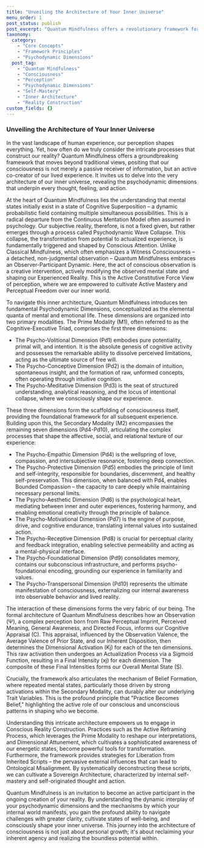 ```yaml
---
title: "Unveiling the Architecture of Your Inner Universe"
menu_order: 1
post_status: publish
post_excerpt: "Quantum Mindfulness offers a revolutionary framework for understanding consciousness, viewing it not as a passive recipient of reality, but as an active co-creator. This approach delves into the psychodynamic dimensions of experience, revealing how our perceptions, intentions, and even unconscious patterns shape the very fabric of our lived reality. By understanding this intricate inner architecture, we unlock the potential for profound self-mastery and conscious transformation."
taxonomy:
  category:
    - "Core Concepts"
    - "Framework Principles"
    - "Psychodynamic Dimensions"
  post_tag:
    - "Quantum Mindfulness"
    - "Consciousness"
    - "Perception"
    - "Psychodynamic Dimensions"
    - "Self-Mastery"
    - "Inner Architecture"
    - "Reality Construction"
custom_fields: {}
---
```


### Unveiling the Architecture of Your Inner Universe

In the vast landscape of human experience, our perception shapes everything. Yet, how often do we truly consider the intricate processes that construct our reality? Quantum Mindfulness offers a groundbreaking framework that moves beyond traditional views, positing that our consciousness is not merely a passive receiver of information, but an active co-creator of our lived experience. It invites us to delve into the very architecture of our inner universe, revealing the psychodynamic dimensions that underpin every thought, feeling, and action.

At the heart of Quantum Mindfulness lies the understanding that mental states initially exist in a state of Cognitive Superposition – a dynamic probabilistic field containing multiple simultaneous possibilities. This is a radical departure from the Continuous Mentation Model often assumed in psychology. Our subjective reality, therefore, is not a fixed given, but rather emerges through a process called Psychodynamic Wave Collapse. This collapse, the transformation from potential to actualized experience, is fundamentally triggered and shaped by Conscious Attention. Unlike Classical Mindfulness, which often emphasizes a Witness Consciousness – a detached, non-judgmental observation – Quantum Mindfulness embraces an Observer-Participant Dynamic. Here, the act of conscious observation is a creative intervention, actively modifying the observed mental state and shaping our Experienced Reality. This is the Active Constitutive Force View of perception, where we are empowered to cultivate Active Mastery and Perceptual Freedom over our inner world.

To navigate this inner architecture, Quantum Mindfulness introduces ten fundamental Psychodynamic Dimensions, conceptualized as the elemental quanta of mental and emotional life. These dimensions are organized into two primary modalities. The Prime Modality (M1), often referred to as the Cognitive-Executive Triad, comprises the first three dimensions:

*   The Psycho-Volitional Dimension (Pd1) embodies pure potentiality, primal will, and intention. It is the absolute genesis of cognitive activity and possesses the remarkable ability to dissolve perceived limitations, acting as the ultimate source of free will.
*   The Psycho-Conceptive Dimension (Pd2) is the domain of intuition, spontaneous insight, and the formation of raw, unformed concepts, often operating through intuitive cognition.
*   The Psycho-Meditative Dimension (Pd3) is the seat of structured understanding, analytical reasoning, and the locus of intentional collapse, where we consciously shape our experience.

These three dimensions form the scaffolding of consciousness itself, providing the foundational framework for all subsequent experience. Building upon this, the Secondary Modality (M2) encompasses the remaining seven dimensions (Pd4-Pd10), articulating the complex processes that shape the affective, social, and relational texture of our experience:

*   The Psycho-Empathic Dimension (Pd4) is the wellspring of love, compassion, and intersubjective resonance, fostering deep connection.
*   The Psycho-Protective Dimension (Pd5) embodies the principle of limit and self-integrity, responsible for boundaries, discernment, and healthy self-preservation. This dimension, when balanced with Pd4, enables Bounded Compassion – the capacity to care deeply while maintaining necessary personal limits.
*   The Psycho-Aesthetic Dimension (Pd6) is the psychological heart, mediating between inner and outer experiences, fostering harmony, and enabling emotional creativity through the principle of balance.
*   The Psycho-Motivational Dimension (Pd7) is the engine of purpose, drive, and cognitive endurance, translating internal values into sustained action.
*   The Psycho-Receptive Dimension (Pd8) is crucial for perceptual clarity and feedback integration, enabling selective permeability and acting as a mental-physical interface.
*   The Psycho-Foundational Dimension (Pd9) consolidates memory, contains our subconscious infrastructure, and performs psycho-foundational encoding, grounding our experience in familiarity and values.
*   The Psycho-Transpersonal Dimension (Pd10) represents the ultimate manifestation of consciousness, externalizing our internal awareness into observable behavior and lived reality.

The interaction of these dimensions forms the very fabric of our being. The formal architecture of Quantum Mindfulness describes how an Observation (Ψ), a complex perception born from Raw Perceptual Imprint, Perceived Meaning, General Awareness, and Directed Focus, informs our Cognitive Appraisal (C). This appraisal, influenced by the Observation Valence, the Average Valence of Prior State, and our Inherent Disposition, then determines the Dimensional Activation (Kj) for each of the ten dimensions. This raw activation then undergoes an Actualization Process via a Sigmoid Function, resulting in a Final Intensity (xj) for each dimension. The composite of these Final Intensities forms our Overall Mental State (S).

Crucially, the framework also articulates the mechanism of Belief Formation, where repeated mental states, particularly those driven by strong activations within the Secondary Modality, can durably alter our underlying Trait Variables. This is the profound principle that "Practice Becomes Belief," highlighting the active role of our conscious and unconscious patterns in shaping who we become.

Understanding this intricate architecture empowers us to engage in Conscious Reality Construction. Practices such as the Active Reframing Process, which leverages the Prime Modality to reshape our interpretations, and Dimensional Attunement, which cultivates a sophisticated awareness of our energetic states, become powerful tools for transformation. Furthermore, the framework provides strategies for Liberation from Inherited Scripts – the pervasive external influences that can lead to Ontological Misalignment. By systematically deconstructing these scripts, we can cultivate a Sovereign Architecture, characterized by internal self-mastery and self-originated thought and action.

Quantum Mindfulness is an invitation to become an active participant in the ongoing creation of your reality. By understanding the dynamic interplay of your psychodynamic dimensions and the mechanisms by which your internal world manifests, you gain the profound ability to navigate challenges with greater clarity, cultivate states of well-being, and consciously shape your inner universe. This journey into the architecture of consciousness is not just about personal growth; it's about reclaiming your inherent agency and realizing the boundless potential within.